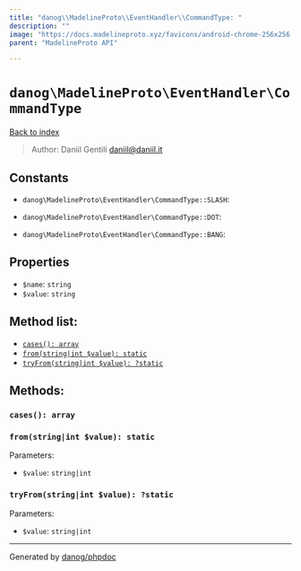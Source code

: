 ```yaml
---
title: "danog\\MadelineProto\\EventHandler\\CommandType: "
description: ""
image: "https://docs.madelineproto.xyz/favicons/android-chrome-256x256.png"
parent: "MadelineProto API"

---
```

# `danog\MadelineProto\EventHandler\CommandType`
[Back to index](../../../index.html)

> Author: Daniil Gentili <daniil@daniil.it>  
  

  




## Constants
* `danog\MadelineProto\EventHandler\CommandType::SLASH`: 

* `danog\MadelineProto\EventHandler\CommandType::DOT`: 

* `danog\MadelineProto\EventHandler\CommandType::BANG`: 

## Properties
* `$name`: `string` 
* `$value`: `string` 

## Method list:
* [`cases(): array`](#cases-array)
* [`from(string|int $value): static`](#from-string-int-value-static)
* [`tryFrom(string|int $value): ?static`](#tryfrom-string-int-value-static)

## Methods:
### `cases(): array`





### `from(string|int $value): static`




Parameters:

* `$value`: `string|int`   



### `tryFrom(string|int $value): ?static`




Parameters:

* `$value`: `string|int`   



---
Generated by [danog/phpdoc](https://phpdoc.daniil.it)
